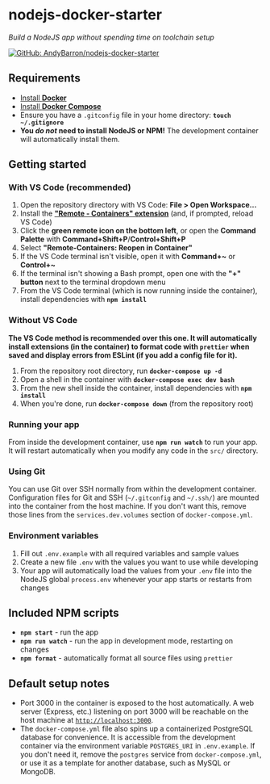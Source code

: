 # nodejs-docker-starter

_Build a NodeJS app without spending time on toolchain setup_

[![GitHub: AndyBarron/nodejs-docker-starter][github-badge]][github-link]

## Requirements

- [Install **Docker**](https://docs.docker.com/install/)
- [Install **Docker Compose**](https://docs.docker.com/compose/install/)
- Ensure you have a `.gitconfig` file in your home directory:
  **`touch ~/.gitignore`**
- **You _do not_ need to install NodeJS or NPM!** The development container
  will automatically install them.

## Getting started

### With VS Code (recommended)

1. Open the repository directory with VS Code: **File > Open Workspace...**
2. Install the [**"Remote - Containers" extension**][remote-containers-ext]
   (and, if prompted, reload VS Code)
3. Click the **green remote icon on the bottom left**, or open the
   **Command Palette** with **Command+Shift+P**/**Control+Shift+P**
4. Select **"Remote-Containers: Reopen in Container"**
5. If the VS Code terminal isn't visible, open it with **Command+~** or
   **Control+~**
6. If the terminal isn't showing a Bash prompt, open one with the
   **"+" button** next to the terminal dropdown menu
7. From the VS Code terminal (which is now running inside the container),
   install dependencies with **`npm install`**

### Without VS Code

**The VS Code method is recommended over this one. It will automatically
install extensions (in the container) to format code with `prettier`
when saved and display errors from ESLint (if you add a config file for
it).**

1. From the repository root directory, run **`docker-compose up -d`**
2. Open a shell in the container with
   **`docker-compose exec dev bash`**
3. From the new shell inside the container, install dependencies with
   **`npm install`**
4. When you're done, run **`docker-compose down`** (from the repository
   root)

### Running your app

From inside the development container, use **`npm run watch`** to run your
app. It will restart automatically when you modify any code in the `src/`
directory.

### Using Git

You can use Git over SSH normally from within the development container.
Configuration files for Git and SSH (`~/.gitconfig` and `~/.ssh/`) are
mounted into the container from the host machine. If you don't want this,
remove those lines from the `services.dev.volumes` section of
`docker-compose.yml`.

### Environment variables

1. Fill out `.env.example` with all required variables and sample values
2. Create a new file `.env` with the values you want to use while developing
3. Your app will automatically load the values from your `.env` file into the
   NodeJS global `process.env` whenever your app starts or restarts from
   changes

## Included NPM scripts

- **`npm start`** - run the app
- **`npm run watch`** - run the app in development mode, restarting on changes
- **`npm format`** - automatically format all source files using `prettier`

## Default setup notes

- Port 3000 in the container is exposed to the host automatically. A
  web server (Express, etc.) listening on port 3000 will be reachable
  on the host machine at [`http://localhost:3000`](http://localhost:3000).
- The `docker-compose.yml` file also spins up a containerized PostgreSQL
  database for convenience. It is accessible from the development container
  via the environment variable `POSTGRES_URI` in `.env.example`. If you don't
  need it, remove the `postgres` service from `docker-compose.yml`, or use it
  as a template for another database, such as MySQL or MongoDB.

[github-badge]: https://img.shields.io/badge/GitHub-AndyBarron/nodejs--docker--starter-informational?logo=github&style=flat-square
[github-link]: https://github.com/AndyBarron/nodejs-docker-starter
[remote-containers-ext]: https://marketplace.visualstudio.com/items?itemName=ms-vscode-remote.remote-containers
